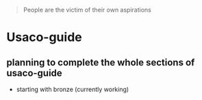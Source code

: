 > People are the victim of their own aspirations

# Usaco-guide

## planning to complete the whole sections of usaco-guide

- starting with bronze (currently working)

